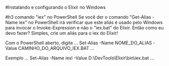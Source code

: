 #Instalando e configurando o Elixir no Windows

#h3 comando "iex" no PowerShell
Se você der o comando "Get-Alias -Name iex" no PowerShell irá verificar que este aliás é usado pelo Windows para invocar o Invoke-Expression e não o "iex.bat" do Elixir.
Então como eu devo fazer?
Simples, crie um aliás para o iex do Elixir!

Com o PowerShell aberto, digite 
...
Set-Alias -Name NOME_DO_ALIAS -Value CAMINHO_DO_ARQUIVO_IEX.BAT
...

Exemplo
...
Set-Alias -Name iexl -Value D:\DevTools\Elixir\bin\iex.bat
...
